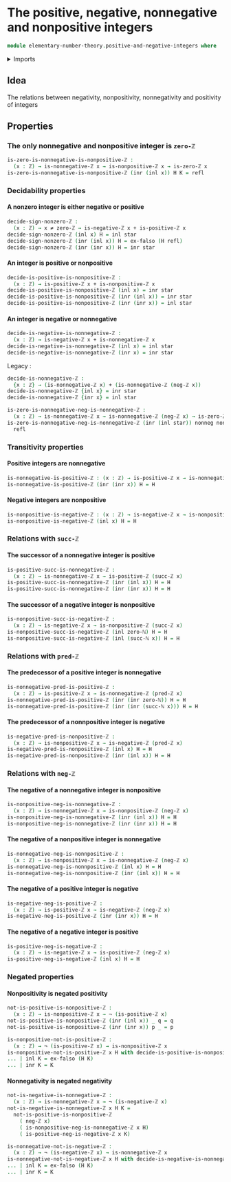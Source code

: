 # The positive, negative, nonnegative and nonpositive integers

```agda
module elementary-number-theory.positive-and-negative-integers where
```

<details><summary>Imports</summary>

```agda
open import elementary-number-theory.integers
open import elementary-number-theory.natural-numbers
open import elementary-number-theory.negative-integers
open import elementary-number-theory.nonnegative-integers
open import elementary-number-theory.nonpositive-integers
open import elementary-number-theory.positive-integers

open import foundation.action-on-identifications-functions
open import foundation.coproduct-types
open import foundation.dependent-pair-types
open import foundation.embeddings
open import foundation.empty-types
open import foundation.equality-coproduct-types
open import foundation.equivalences
open import foundation.function-types
open import foundation.homotopies
open import foundation.identity-types
open import foundation.injective-maps
open import foundation.negated-equality
open import foundation.negation
open import foundation.propositions
open import foundation.retractions
open import foundation.sections
open import foundation.sets
open import foundation.subtypes
open import foundation.transport-along-identifications
open import foundation.unit-type
open import foundation.universe-levels
```

</details>

## Idea

The relations between negativity, nonpositivity, nonnegativity and positivity of
integers

## Properties

### The only nonnegative and nonpositive integer is `zero-ℤ`

```agda
is-zero-is-nonnegative-is-nonpositive-ℤ :
  (x : ℤ) → is-nonnegative-ℤ x → is-nonpositive-ℤ x → is-zero-ℤ x
is-zero-is-nonnegative-is-nonpositive-ℤ (inr (inl x)) H K = refl
```

### Decidability properties

#### A nonzero integer is either negative or positive

```agda
decide-sign-nonzero-ℤ :
  (x : ℤ) → x ≠ zero-ℤ → is-negative-ℤ x + is-positive-ℤ x
decide-sign-nonzero-ℤ (inl x) H = inl star
decide-sign-nonzero-ℤ (inr (inl x)) H = ex-falso (H refl)
decide-sign-nonzero-ℤ (inr (inr x)) H = inr star
```

#### An integer is positive or nonpositive

```agda
decide-is-positive-is-nonpositive-ℤ :
  (x : ℤ) → is-positive-ℤ x + is-nonpositive-ℤ x
decide-is-positive-is-nonpositive-ℤ (inl x) = inr star
decide-is-positive-is-nonpositive-ℤ (inr (inl x)) = inr star
decide-is-positive-is-nonpositive-ℤ (inr (inr x)) = inl star
```

#### An integer is negative or nonnegative

```agda
decide-is-negative-is-nonnegative-ℤ :
  (x : ℤ) → is-negative-ℤ x + is-nonnegative-ℤ x
decide-is-negative-is-nonnegative-ℤ (inl x) = inl star
decide-is-negative-is-nonnegative-ℤ (inr x) = inr star
```

Legacy :

```agda
decide-is-nonnegative-ℤ :
  {x : ℤ} → (is-nonnegative-ℤ x) + (is-nonnegative-ℤ (neg-ℤ x))
decide-is-nonnegative-ℤ {inl x} = inr star
decide-is-nonnegative-ℤ {inr x} = inl star

is-zero-is-nonnegative-neg-is-nonnegative-ℤ :
  (x : ℤ) → is-nonnegative-ℤ x → is-nonnegative-ℤ (neg-ℤ x) → is-zero-ℤ x
is-zero-is-nonnegative-neg-is-nonnegative-ℤ (inr (inl star)) nonneg nonpos =
  refl
```

### Transitivity properties

#### Positive integers are nonnegative

```agda
is-nonnegative-is-positive-ℤ : (x : ℤ) → is-positive-ℤ x → is-nonnegative-ℤ x
is-nonnegative-is-positive-ℤ (inr (inr x)) H = H
```

#### Negative integers are nonpositive

```agda
is-nonpositive-is-negative-ℤ : (x : ℤ) → is-negative-ℤ x → is-nonpositive-ℤ x
is-nonpositive-is-negative-ℤ (inl x) H = H
```

### Relations with `succ-ℤ`

#### The successor of a nonnegative integer is positive

```agda
is-positive-succ-is-nonnegative-ℤ :
  (x : ℤ) → is-nonnegative-ℤ x → is-positive-ℤ (succ-ℤ x)
is-positive-succ-is-nonnegative-ℤ (inr (inl x)) H = H
is-positive-succ-is-nonnegative-ℤ (inr (inr x)) H = H
```

#### The successor of a negative integer is nonpositive

```agda
is-nonpositive-succ-is-negative-ℤ :
  (x : ℤ) → is-negative-ℤ x → is-nonpositive-ℤ (succ-ℤ x)
is-nonpositive-succ-is-negative-ℤ (inl zero-ℕ) H = H
is-nonpositive-succ-is-negative-ℤ (inl (succ-ℕ x)) H = H
```

### Relations with `pred-ℤ`

#### The predecessor of a positive integer is nonnegative

```agda
is-nonnegative-pred-is-positive-ℤ :
  (x : ℤ) → is-positive-ℤ x → is-nonnegative-ℤ (pred-ℤ x)
is-nonnegative-pred-is-positive-ℤ (inr (inr zero-ℕ)) H = H
is-nonnegative-pred-is-positive-ℤ (inr (inr (succ-ℕ x))) H = H
```

#### The predecessor of a nonnpositive integer is negative

```agda
is-negative-pred-is-nonpositive-ℤ :
  (x : ℤ) → is-nonpositive-ℤ x → is-negative-ℤ (pred-ℤ x)
is-negative-pred-is-nonpositive-ℤ (inl x) H = H
is-negative-pred-is-nonpositive-ℤ (inr (inl x)) H = H
```

### Relations with `neg-ℤ`

#### The negative of a nonnegative integer is nonpositive

```agda
is-nonpositive-neg-is-nonnegative-ℤ :
  (x : ℤ) → is-nonnegative-ℤ x → is-nonpositive-ℤ (neg-ℤ x)
is-nonpositive-neg-is-nonnegative-ℤ (inr (inl x)) H = H
is-nonpositive-neg-is-nonnegative-ℤ (inr (inr x)) H = H
```

#### The negative of a nonpositive integer is nonnegative

```agda
is-nonnegative-neg-is-nonnpositive-ℤ :
  (x : ℤ) → is-nonpositive-ℤ x → is-nonnegative-ℤ (neg-ℤ x)
is-nonnegative-neg-is-nonnpositive-ℤ (inl x) H = H
is-nonnegative-neg-is-nonnpositive-ℤ (inr (inl x)) H = H
```

#### The negative of a positive integer is negative

```agda
is-negative-neg-is-positive-ℤ :
  (x : ℤ) → is-positive-ℤ x → is-negative-ℤ (neg-ℤ x)
is-negative-neg-is-positive-ℤ (inr (inr x)) H = H
```

#### The negative of a negative integer is positive

```agda
is-positive-neg-is-negative-ℤ :
  (x : ℤ) → is-negative-ℤ x → is-positive-ℤ (neg-ℤ x)
is-positive-neg-is-negative-ℤ (inl x) H = H
```

### Negated properties

#### Nonpositivity is negated positivity

```agda
not-is-positive-is-nonpositive-ℤ :
  (x : ℤ) → is-nonpositive-ℤ x → ¬ (is-positive-ℤ x)
not-is-positive-is-nonpositive-ℤ (inr (inl x)) _ q = q
not-is-positive-is-nonpositive-ℤ (inr (inr x)) p _ = p

is-nonpositive-not-is-positive-ℤ :
  (x : ℤ) → ¬ (is-positive-ℤ x) → is-nonpositive-ℤ x
is-nonpositive-not-is-positive-ℤ x H with decide-is-positive-is-nonpositive-ℤ x
... | inl K = ex-falso (H K)
... | inr K = K
```

#### Nonnegativity is negated negativity

```agda
not-is-negative-is-nonnegative-ℤ :
  (x : ℤ) → is-nonnegative-ℤ x → ¬ (is-negative-ℤ x)
not-is-negative-is-nonnegative-ℤ x H K =
  not-is-positive-is-nonpositive-ℤ
    ( neg-ℤ x)
    ( is-nonpositive-neg-is-nonnegative-ℤ x H)
    ( is-positive-neg-is-negative-ℤ x K)

is-nonnegative-not-is-negative-ℤ :
  (x : ℤ) → ¬ (is-negative-ℤ x) → is-nonnegative-ℤ x
is-nonnegative-not-is-negative-ℤ x H with decide-is-negative-is-nonnegative-ℤ x
... | inl K = ex-falso (H K)
... | inr K = K
```
